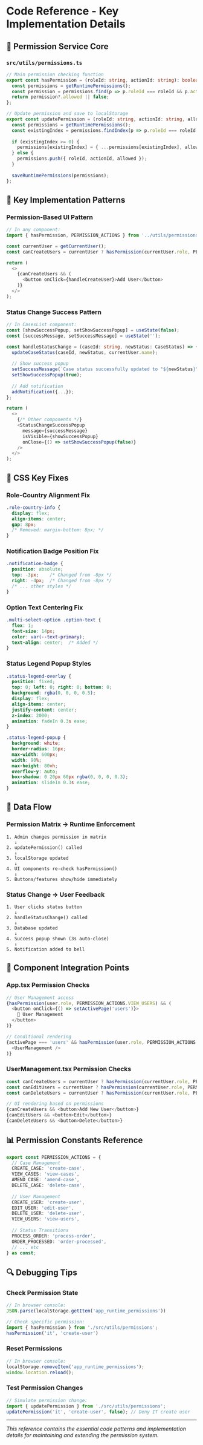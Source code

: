 # Code Reference - Key Implementation Details

## 🔑 Permission Service Core

### `src/utils/permissions.ts`
```typescript
// Main permission checking function
export const hasPermission = (roleId: string, actionId: string): boolean => {
  const permissions = getRuntimePermissions();
  const permission = permissions.find(p => p.roleId === roleId && p.actionId === actionId);
  return permission?.allowed || false;
};

// Update permission and save to localStorage
export const updatePermission = (roleId: string, actionId: string, allowed: boolean): void => {
  const permissions = getRuntimePermissions();
  const existingIndex = permissions.findIndex(p => p.roleId === roleId && p.actionId === actionId);
  
  if (existingIndex >= 0) {
    permissions[existingIndex] = { ...permissions[existingIndex], allowed };
  } else {
    permissions.push({ roleId, actionId, allowed });
  }
  
  saveRuntimePermissions(permissions);
};
```

## 🔧 Key Implementation Patterns

### Permission-Based UI Pattern
```typescript
// In any component:
import { hasPermission, PERMISSION_ACTIONS } from '../utils/permissions';

const currentUser = getCurrentUser();
const canCreateUsers = currentUser ? hasPermission(currentUser.role, PERMISSION_ACTIONS.CREATE_USER) : false;

return (
  <>
    {canCreateUsers && (
      <button onClick={handleCreateUser}>Add User</button>
    )}
  </>
);
```

### Status Change Success Pattern
```typescript
// In CasesList component:
const [showSuccessPopup, setShowSuccessPopup] = useState(false);
const [successMessage, setSuccessMessage] = useState('');

const handleStatusChange = (caseId: string, newStatus: CaseStatus) => {
  updateCaseStatus(caseId, newStatus, currentUser.name);
  
  // Show success popup
  setSuccessMessage(`Case status successfully updated to "${newStatus}"`);
  setShowSuccessPopup(true);
  
  // Add notification
  addNotification({...});
};

return (
  <>
    {/* Other components */}
    <StatusChangeSuccessPopup
      message={successMessage}
      isVisible={showSuccessPopup}
      onClose={() => setShowSuccessPopup(false)}
    />
  </>
);
```

## 🎨 CSS Key Fixes

### Role-Country Alignment Fix
```css
.role-country-info {
  display: flex;
  align-items: center;
  gap: 8px;
  /* Removed: margin-bottom: 8px; */
}
```

### Notification Badge Position Fix
```css
.notification-badge {
  position: absolute;
  top: -3px;    /* Changed from -8px */
  right: -4px;  /* Changed from -8px */
  /* ... other styles */
}
```

### Option Text Centering Fix
```css
.multi-select-option .option-text {
  flex: 1;
  font-size: 14px;
  color: var(--text-primary);
  text-align: center;  /* Added */
}
```

### Status Legend Popup Styles
```css
.status-legend-overlay {
  position: fixed;
  top: 0; left: 0; right: 0; bottom: 0;
  background: rgba(0, 0, 0, 0.5);
  display: flex;
  align-items: center;
  justify-content: center;
  z-index: 2000;
  animation: fadeIn 0.3s ease;
}

.status-legend-popup {
  background: white;
  border-radius: 16px;
  max-width: 600px;
  width: 90%;
  max-height: 80vh;
  overflow-y: auto;
  box-shadow: 0 20px 60px rgba(0, 0, 0, 0.3);
  animation: slideIn 0.3s ease;
}
```

## 🔄 Data Flow

### Permission Matrix → Runtime Enforcement
```
1. Admin changes permission in matrix
   ↓
2. updatePermission() called
   ↓
3. localStorage updated
   ↓
4. UI components re-check hasPermission()
   ↓
5. Buttons/features show/hide immediately
```

### Status Change → User Feedback
```
1. User clicks status button
   ↓
2. handleStatusChange() called
   ↓
3. Database updated
   ↓
4. Success popup shown (3s auto-close)
   ↓
5. Notification added to bell
```

## 🧩 Component Integration Points

### App.tsx Permission Checks
```typescript
// User Management access
{hasPermission(user.role, PERMISSION_ACTIONS.VIEW_USERS) && (
  <button onClick={() => setActivePage('users')}>
    👥 User Management
  </button>
)}

// Conditional rendering
{activePage === 'users' && hasPermission(user.role, PERMISSION_ACTIONS.VIEW_USERS) && (
  <UserManagement />
)}
```

### UserManagement.tsx Permission Checks
```typescript
const canCreateUsers = currentUser ? hasPermission(currentUser.role, PERMISSION_ACTIONS.CREATE_USER) : false;
const canEditUsers = currentUser ? hasPermission(currentUser.role, PERMISSION_ACTIONS.EDIT_USER) : false;
const canDeleteUsers = currentUser ? hasPermission(currentUser.role, PERMISSION_ACTIONS.DELETE_USER) : false;

// UI rendering based on permissions
{canCreateUsers && <button>Add New User</button>}
{canEditUsers && <button>Edit</button>}
{canDeleteUsers && <button>Delete</button>}
```

## 📊 Permission Constants Reference

```typescript
export const PERMISSION_ACTIONS = {
  // Case Management
  CREATE_CASE: 'create-case',
  VIEW_CASES: 'view-cases',
  AMEND_CASE: 'amend-case',
  DELETE_CASE: 'delete-case',
  
  // User Management  
  CREATE_USER: 'create-user',
  EDIT_USER: 'edit-user',
  DELETE_USER: 'delete-user',
  VIEW_USERS: 'view-users',
  
  // Status Transitions
  PROCESS_ORDER: 'process-order',
  ORDER_PROCESSED: 'order-processed',
  // ... etc
} as const;
```

## 🔍 Debugging Tips

### Check Permission State
```javascript
// In browser console:
JSON.parse(localStorage.getItem('app_runtime_permissions'))

// Check specific permission:
import { hasPermission } from './src/utils/permissions';
hasPermission('it', 'create-user')
```

### Reset Permissions
```javascript
// In browser console:
localStorage.removeItem('app_runtime_permissions');
window.location.reload();
```

### Test Permission Changes
```javascript
// Simulate permission change:
import { updatePermission } from './src/utils/permissions';
updatePermission('it', 'create-user', false); // Deny IT create user
```

---
*This reference contains the essential code patterns and implementation details for maintaining and extending the permission system.*